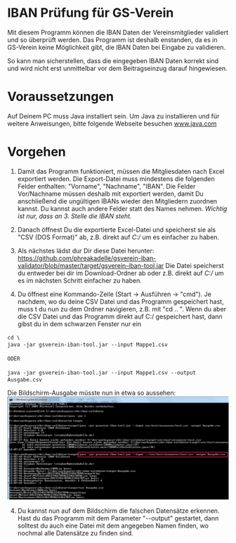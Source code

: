 # IBAN Prüfung für GS-Verein
Mit diesem Programm können die IBAN Daten der Vereinsmitglieder validiert und so überprüft werden. Das Programm ist deshalb enstanden, da es in GS-Verein keine Möglichkeit gibt, die IBAN Daten bei Eingabe zu validieren.

So kann man sicherstellen, dass die eingegeben IBAN Daten korrekt sind und wird nicht erst unmittelbar vor dem Beitragseinzug darauf hingewiesen.

# Voraussetzungen
Auf Deinem PC muss Java installiert sein. Um Java zu installieren und für weitere Anweisungen, bitte folgende Webseite besuchen
www.java.com

# Vorgehen
1. Damit das Programm funktioniert, müssen die Mitgliesdaten nach Excel exportiert werden. Die Export-Datei muss mindestens die folgenden Felder enthalten: "Vorname", "Nachname", "IBAN". Die Felder Vor/Nachname müssen deshalb mit exportiert werden, damit Du anschließend die ungültigen IBANs wieder den Mitgliedern zuordnen kannst. Du kannst auch andere Felder statt des Names nehmen. 
*Wichtig ist nur, dass an 3. Stelle die IBAN steht.*
2. Danach öffnest Du die exportierte Excel-Datei und speicherst sie als "CSV (DOS Format)" ab, z.B. direkt auf _C:/_ um es einfacher zu haben.
3. Als nächstes lädst dur Dir diese Datei herunter: https://github.com/phreakadelle/gsverein-iban-validator/blob/master/target/gsverein-iban-tool.jar
Die Datei speicherst du entweder bei dir im Download-Ordner ab oder z.B. direkt auf _C:/_ um es im nächsten Schritt einfacher zu haben.

3. Du öffnest eine Kommando-Zeile (Start -> Ausführen -> "cmd"). Je nachdem, wo du deine CSV Datei und das Programm gespeichert hast, muss t du nun zu dem Ordner navigieren, z.B. mit "cd .. ". 
Wenn du aber die CSV Datei und das Programm direkt auf C:/ gespeichert hast, dann gibst du in dem schwarzen Fenster nur ein
```
cd \
java -jar gsverein-iban-tool.jar --input Mappe1.csv

ODER

java -jar gsverein-iban-tool.jar --input Mappe1.csv --output Ausgabe.csv
```
Die Bildschirm-Ausgabe müsste nun in etwa so aussehen:
![Alt text](/src/site/resources/2016-11-18_120801.jpg?raw=true "Beispielausgabe")

4. Du kannst nun auf dem Bildschirm die falschen Datensätze erkennen. Hast du das Programm mit dem Parameter "--output" gestartet, dann solltest du auch eine Datei mit dem angegeben Namen finden, wo nochmal alle Datensätze zu finden sind.
